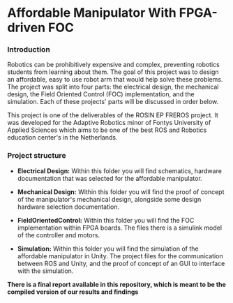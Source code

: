 # Affordable Manipulator With FPGA-driven FOC 


### Introduction 

Robotics can be prohibitively expensive and complex, preventing robotics students from learning about them. The goal of this project was to design an affordable, easy to use robot arm that would help solve these problems. The project was split into four parts: the electrical design, the mechanical design, the Field Oriented Control (FOC) implementation, and the simulation. Each of these projects' parts will be discussed in order below.


This project is one of the deliverables of the ROSIN EP FREROS project. It was developed for the Adaptive Robotics minor of Fontys University of Applied Sciences which aims to be one of the best ROS and Robotics education center's in the Netherlands.

### Project structure

- **Electrical Design:** Within this folder you will find schematics, hardware documentation that was selected for the affordable manipulator.

- **Mechanical Design:** Within this folder you will find the proof of concept of the manipulator's mechanical design, alongside some design hardware selection documentation.


- **FieldOrientedControl:** Within this folder you will find the FOC implementation within FPGA boards. The files there is a simulink model of the controller and motors.

- **Simulation:** Within this folder you will find the simulation of the affordable manipulator in Unity. The project files for the communication between ROS and Unity, and the proof of concept of an GUI to interface with the simulation. 

**There is a final report available in this repository, which is meant to be the compiled version of our results and findings**
